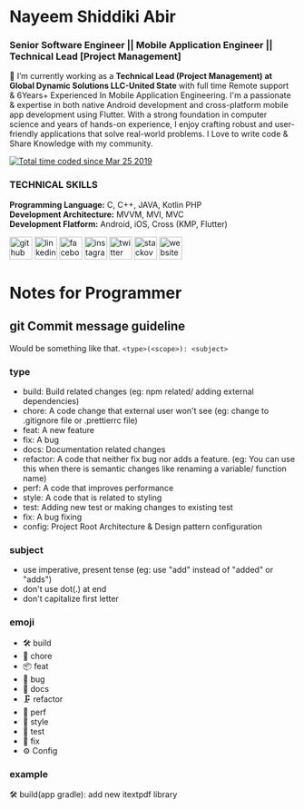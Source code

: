 # Nayeem Shiddiki Abir
### Senior Software Engineer || Mobile Application Engineer || Technical Lead [Project Management]

🔭 I’m currently working as a **Technical Lead (Project Management) at Global Dynamic Solutions LLC-United State** with  full time Remote support & 6Years+ Experienced In Mobile Application Engineering. I'm a passionate & expertise in both native Android development and cross-platform mobile app development using Flutter. With a strong foundation in computer science and years of hands-on experience, I enjoy crafting robust and user-friendly applications that solve real-world problems. I Love to write code & Share Knowledge with my community. 

<a href="https://wakatime.com/@abircse"><img src="https://wakatime.com/badge/user/84544c78-ad62-4fe7-ad58-fbbac5100975.svg" alt="Total time coded since Mar 25 2019" /></a>

### TECHNICAL SKILLS
**Programming Language:** C, C++, JAVA, Kotlin PHP <br />
**Development Architecture:** MVVM, MVI, MVC <br />
**Development Flatform:** Android, iOS, Cross (KMP, Flutter) <br />


[<img src='https://cdn.jsdelivr.net/npm/simple-icons@3.0.1/icons/github.svg' alt='github' height='40'>](https://github.com/abircse)  [<img src='https://cdn.jsdelivr.net/npm/simple-icons@3.0.1/icons/linkedin.svg' alt='linkedin' height='40'>](https://www.linkedin.com/in/abircoxsbazar/)  [<img src='https://cdn.jsdelivr.net/npm/simple-icons@3.0.1/icons/facebook.svg' alt='facebook' height='40'>](https://www.facebook.com/nayeemshiddikiabir)  [<img src='https://cdn.jsdelivr.net/npm/simple-icons@3.0.1/icons/instagram.svg' alt='instagram' height='40'>](https://www.instagram.com/abircse/)  [<img src='https://cdn.jsdelivr.net/npm/simple-icons@3.0.1/icons/twitter.svg' alt='twitter' height='40'>](https://twitter.com/Ns_abir)  [<img src='https://cdn.jsdelivr.net/npm/simple-icons@3.0.1/icons/stackoverflow.svg' alt='stackoverflow' height='40'>](https://stackoverflow.com/users/nayeem-shiddiki-abir)  [<img src='https://cdn.jsdelivr.net/npm/simple-icons@3.0.1/icons/icloud.svg' alt='website' height='40'>](coxtunes.com)  


# Notes for Programmer

## git Commit message guideline

Would be something like that.
`<type>(<scope>): <subject>`

### type
* build: Build related changes (eg: npm related/ adding external dependencies)
* chore: A code change that external user won't see (eg: change to .gitignore file or .prettierrc file)
* feat: A new feature
* fix: A bug
* docs: Documentation related changes
* refactor: A code that neither fix bug nor adds a feature. (eg: You can use this when there is semantic changes like renaming a variable/ function name)
* perf: A code that improves performance
* style: A code that is related to styling
* test: Adding new test or making changes to existing test
* fix: A bug fixing
* config: Project Root Architecture & Design pattern configuration

### subject
* use imperative, present tense (eg: use "add" instead of "added" or "adds")
* don't use dot(.) at end
* don't capitalize first letter

### emoji
* 🛠 build
* 👀 chore
* 📦 feat
* 🐛 bug
* 📝 docs
* 🗜️ refactor
* 🚀 perf
* 🎨 style
* 🧪 test
* 🔨 fix
* ⚙️ Config

### example
🛠 build(app gradle): add new itextpdf library

